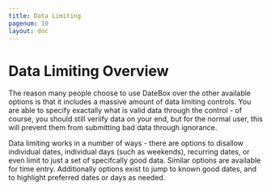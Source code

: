 ```yaml
---
title: Data Limiting
pagenum: 10
layout: doc
---
```


# Data Limiting Overview

The reason many people choose to use DateBox over the other available options is
that it includes a massive amount of data limiting controls.  You are able to specify
exactally what is valid data through the control - of course, you should still veriify
data on your end, but for the normal user, this will prevent them from submitting
bad data through ignorance.

Data limiting works in a number of ways - there are options to disallow individual
dates, individual days (such as weekends), recurring dates, or even limit to just
a set of specifcally good data.  Similar options are available for time entry. Additionally
options exist to jump to known good dates, and to highlight preferred dates or days
as needed.


